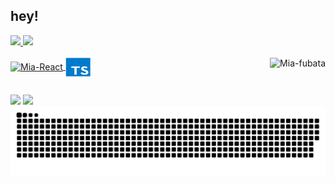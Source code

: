 ## hey!
 <div>
  <a href="https://github.com/MillenaLameri">
  <img height="180em" src="https://github-readme-stats.vercel.app/api?username=millenalameri&show_icons=true&theme=dracula&include_all_commits=true&count_private=true"/>
  <img height="180em" src="https://github-readme-stats.vercel.app/api/top-langs/?username=millenalameri&layout=compact&langs_count=16&theme=dracula"/>
</div>
<div style="display: inline_block"><br>
  <img align="center" alt="Mia-React" height="30" width="40" src="https://upload.wikimedia.org/wikipedia/commons/thumb/a/a7/React-icon.svg/1200px-React-icon.svg.png">
  <img align="center" alt="Mia-Ts" height="30" width="40" src="https://raw.githubusercontent.com/devicons/devicon/master/icons/typescript/typescript-plain.svg">
  <img align="right" alt="Mia-fubata" src="https://64.media.tumblr.com/0fb213af6b7234ade42de492f7a316df/tumblr_o6prsfiIq31txjyfuo7_400.gifv">
</div>
  
  ##
 
<div> 

  <a href="https://www.linkedin.com/in/millena-lameri" target="_blank"><img src="https://img.shields.io/badge/-LinkedIn-%230077B5?style=for-the-badge&logo=linkedin&logoColor=white" target="_blank"></a> 
 <a href="https://instagram.com/mialameri" target="_blank"><img src="https://img.shields.io/badge/-Instagram-%23E4405F?style=for-the-badge&logo=instagram&logoColor=white" target="_blank"></a>
  ![Snake animation](https://github.com/millenalameri/millenalameri/blob/output/github-contribution-grid-snake.svg)
 
</div>
